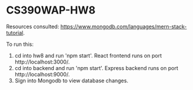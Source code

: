 # CS390WAP-HW8
Resources consulted: https://www.mongodb.com/languages/mern-stack-tutorial.

To run this: 
1. cd into hw8 and run 'npm start'. React frontend runs on port http://localhost:3000/.
2. cd into backend and run 'npm start'. Express backend runs on port http://localhost:9000/.
3. Sign into Mongodb to view database changes.
